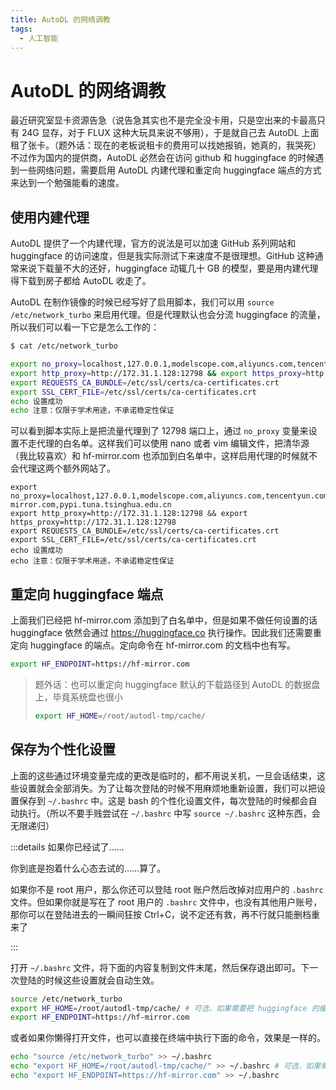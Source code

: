 ```yaml
---
title: AutoDL 的网络调教
tags:
  - 人工智能
---
```


# AutoDL 的网络调教

最近研究室显卡资源告急（说告急其实也不是完全没卡用，只是空出来的卡最高只有 24G 显存，对于 FLUX 这种大玩具来说不够用），于是就自己去 AutoDL 上面租了张卡。（题外话：现在的老板说租卡的费用可以找她报销，她真的，我哭死）不过作为国内的提供商，AutoDL 必然会在访问 github 和 huggingface 的时候遇到一些网络问题，需要启用 AutoDL 内建代理和重定向 huggingface 端点的方式来达到一个勉强能看的速度。

## 使用内建代理

AutoDL 提供了一个内建代理，官方的说法是可以加速 GitHub 系列网站和 huggingface 的访问速度，但是我实际测试下来速度不是很理想。GitHub 这种通常来说下载量不大的还好，huggingface 动辄几十 GB 的模型，要是用内建代理得下载到房子都给 AutoDL 收走了。

AutoDL 在制作镜像的时候已经写好了启用脚本，我们可以用 `source /etc/network_turbo` 来启用代理。但是代理默认也会分流 huggingface 的流量，所以我们可以看一下它是怎么工作的：

```bash
$ cat /etc/network_turbo

export no_proxy=localhost,127.0.0.1,modelscope.com,aliyuncs.com,tencentyun.com,wisemodel.cn
export http_proxy=http://172.31.1.128:12798 && export https_proxy=http://172.31.1.128:12798
export REQUESTS_CA_BUNDLE=/etc/ssl/certs/ca-certificates.crt
export SSL_CERT_FILE=/etc/ssl/certs/ca-certificates.crt
echo 设置成功
echo 注意：仅限于学术用途，不承诺稳定性保证
```

可以看到脚本实际上是把流量代理到了 12798 端口上，通过 `no_proxy` 变量来设置不走代理的白名单。这样我们可以使用 nano 或者 vim 编辑文件，把清华源（我比较喜欢）和 hf-mirror.com 也添加到白名单中，这样启用代理的时候就不会代理这两个额外网站了。

```shell
export no_proxy=localhost,127.0.0.1,modelscope.com,aliyuncs.com,tencentyun.com,wisemodel.cn,hf-mirror.com,pypi.tuna.tsinghua.edu.cn
export http_proxy=http://172.31.1.128:12798 && export https_proxy=http://172.31.1.128:12798
export REQUESTS_CA_BUNDLE=/etc/ssl/certs/ca-certificates.crt
export SSL_CERT_FILE=/etc/ssl/certs/ca-certificates.crt
echo 设置成功
echo 注意：仅限于学术用途，不承诺稳定性保证
```

## 重定向 huggingface 端点

上面我们已经把 hf-mirror.com 添加到了白名单中，但是如果不做任何设置的话 huggingface 依然会通过 https://huggingface.co 执行操作。因此我们还需要重定向 huggingface 的端点。定向命令在 hf-mirror.com 的文档中也有写。

```bash
export HF_ENDPOINT=https://hf-mirror.com
```

> 题外话：也可以重定向 huggingface 默认的下载路径到 AutoDL 的数据盘上，毕竟系统盘也很小
>
> ```bash
> export HF_HOME=/root/autodl-tmp/cache/
> ```

## 保存为个性化设置

上面的这些通过环境变量完成的更改是临时的，都不用说关机，一旦会话结束，这些设置就会全部消失。为了让每次登陆的时候不用麻烦地重新设置，我们可以把设置保存到 `~/.bashrc` 中。这是 bash 的个性化设置文件，每次登陆的时候都会自动执行。（所以不要手贱尝试在 `~/.bashrc` 中写 `source ~/.bashrc` 这种东西，会无限递归）

:::details 如果你已经试了……

你到底是抱着什么心态去试的……算了。

如果你不是 root 用户，那么你还可以登陆 root 账户然后改掉对应用户的 `.bashrc` 文件。但如果你就是写在了 root 用户的 `.bashrc` 文件中，也没有其他用户账号，那你可以在登陆进去的一瞬间狂按 Ctrl+C，说不定还有救，再不行就只能删档重来了

:::

打开 `~/.bashrc` 文件，将下面的内容复制到文件末尾，然后保存退出即可。下一次登陆的时候这些设置就会自动生效。

```bash
source /etc/network_turbo
export HF_HOME=/root/autodl-tmp/cache/ # 可选，如果需要把 huggingface 的缓存目录重定向到数据盘上
export HF_ENDPOINT=https://hf-mirror.com
```

或者如果你懒得打开文件，也可以直接在终端中执行下面的命令，效果是一样的。

```bash
echo "source /etc/network_turbo" >> ~/.bashrc
echo "export HF_HOME=/root/autodl-tmp/cache/" >> ~/.bashrc # 可选，如果需要把 huggingface 的缓存目录重定向到数据盘上
echo "export HF_ENDPOINT=https://hf-mirror.com" >> ~/.bashrc
```
